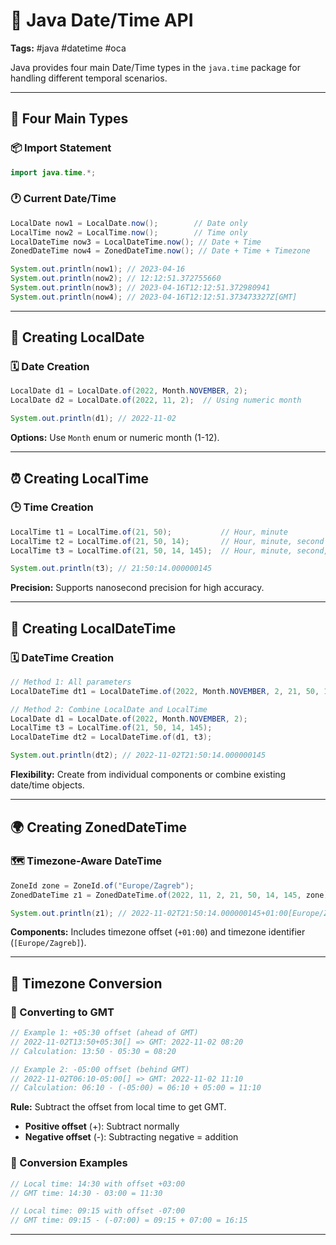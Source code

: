 # 📅 Java Date/Time API

**Tags:** #java #datetime #oca

Java provides four main Date/Time types in the `java.time` package for handling different temporal scenarios.

---

## 🔹 Four Main Types

### 📦 Import Statement

```java
import java.time.*;
```

### 🕐 Current Date/Time

```java
LocalDate now1 = LocalDate.now();        // Date only
LocalTime now2 = LocalTime.now();        // Time only  
LocalDateTime now3 = LocalDateTime.now(); // Date + Time
ZonedDateTime now4 = ZonedDateTime.now(); // Date + Time + Timezone

System.out.println(now1); // 2023-04-16
System.out.println(now2); // 12:12:51.372755660
System.out.println(now3); // 2023-04-16T12:12:51.372980941
System.out.println(now4); // 2023-04-16T12:12:51.373473327Z[GMT]
```

---

## 📆 Creating LocalDate

### 🗓️ Date Creation

```java
LocalDate d1 = LocalDate.of(2022, Month.NOVEMBER, 2);
LocalDate d2 = LocalDate.of(2022, 11, 2);  // Using numeric month

System.out.println(d1); // 2022-11-02
```

**Options:** Use `Month` enum or numeric month (1-12).

---

## ⏰ Creating LocalTime

### 🕒 Time Creation

```java
LocalTime t1 = LocalTime.of(21, 50);           // Hour, minute
LocalTime t2 = LocalTime.of(21, 50, 14);       // Hour, minute, second
LocalTime t3 = LocalTime.of(21, 50, 14, 145);  // Hour, minute, second, nanosecond

System.out.println(t3); // 21:50:14.000000145
```

**Precision:** Supports nanosecond precision for high accuracy.

---

## 📅 Creating LocalDateTime

### 🗓️ DateTime Creation

```java
// Method 1: All parameters
LocalDateTime dt1 = LocalDateTime.of(2022, Month.NOVEMBER, 2, 21, 50, 14);

// Method 2: Combine LocalDate and LocalTime
LocalDate d1 = LocalDate.of(2022, Month.NOVEMBER, 2);
LocalTime t3 = LocalTime.of(21, 50, 14, 145);
LocalDateTime dt2 = LocalDateTime.of(d1, t3);

System.out.println(dt2); // 2022-11-02T21:50:14.000000145
```

**Flexibility:** Create from individual components or combine existing date/time objects.

---

## 🌍 Creating ZonedDateTime

### 🗺️ Timezone-Aware DateTime

```java
ZoneId zone = ZoneId.of("Europe/Zagreb");
ZonedDateTime z1 = ZonedDateTime.of(2022, 11, 2, 21, 50, 14, 145, zone);

System.out.println(z1); // 2022-11-02T21:50:14.000000145+01:00[Europe/Zagreb]
```

**Components:** Includes timezone offset (`+01:00`) and timezone identifier (`[Europe/Zagreb]`).

---

## 🔄 Timezone Conversion

### 🧮 Converting to GMT

```java
// Example 1: +05:30 offset (ahead of GMT)
// 2022-11-02T13:50+05:30[] => GMT: 2022-11-02 08:20
// Calculation: 13:50 - 05:30 = 08:20

// Example 2: -05:00 offset (behind GMT)  
// 2022-11-02T06:10-05:00[] => GMT: 2022-11-02 11:10
// Calculation: 06:10 - (-05:00) = 06:10 + 05:00 = 11:10
```

**Rule:** Subtract the offset from local time to get GMT.

- **Positive offset** (+): Subtract normally
- **Negative offset** (-): Subtracting negative = addition

### 📝 Conversion Examples

```java
// Local time: 14:30 with offset +03:00
// GMT time: 14:30 - 03:00 = 11:30

// Local time: 09:15 with offset -07:00  
// GMT time: 09:15 - (-07:00) = 09:15 + 07:00 = 16:15
```

---